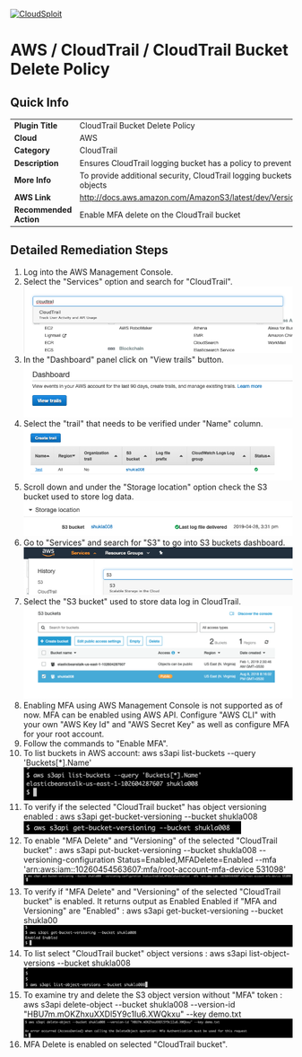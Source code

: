 [![CloudSploit](https://cloudsploit.com/img/logo-new-big-text-100.png "CloudSploit")](https://cloudsploit.com)

# AWS / CloudTrail / CloudTrail Bucket Delete Policy

## Quick Info

| | |
|-|-|
| **Plugin Title** | CloudTrail Bucket Delete Policy |
| **Cloud** | AWS |
| **Category** | CloudTrail |
| **Description** | Ensures CloudTrail logging bucket has a policy to prevent deletion of logs without an MFA token |
| **More Info** | To provide additional security, CloudTrail logging buckets should require an MFA token to delete objects |
| **AWS Link** | http://docs.aws.amazon.com/AmazonS3/latest/dev/Versioning.html#MultiFactorAuthenticationDelete |
| **Recommended Action** | Enable MFA delete on the CloudTrail bucket |

## Detailed Remediation Steps
1. Log into the AWS Management Console.
2. Select the "Services" option and search for "CloudTrail".</br><img src="/resources/aws/cloudtrail/cloudtrail-bucket-delete-policy/step2.png"/>
3. In the "Dashboard" panel click on "View trails" button.</br> <img src="/resources/aws/cloudtrail/cloudtrail-bucket-delete-policy/step3.png"/>
4. Select the "trail" that needs to be verified under "Name" column.</br><img src="/resources/aws/cloudtrail/cloudtrail-bucket-delete-policy/step4.png"/>
5. Scroll down and under the "Storage location" option check the S3 bucket used to store log data.</br><img src="/resources/aws/cloudtrail/cloudtrail-bucket-delete-policy/step5.png"/>
6. Go to "Services" and search for "S3" to go into S3 buckets dashboard.</br><img src="/resources/aws/cloudtrail/cloudtrail-bucket-delete-policy/step6.png"/>
7. Select the "S3 bucket" used to store data log in CloudTrail. </br><img src="/resources/aws/cloudtrail/cloudtrail-bucket-delete-policy/step7.png"/>
8. Enabling MFA using AWS Management Console is not supported as of now. MFA can be enabled using AWS API. Configure "AWS CLI" with your own "AWS Key Id" and "AWS Secret Key" as well as configure MFA for your root account.
9. Follow the commands to "Enable MFA".
10. To list buckets in AWS account: aws s3api list-buckets --query 'Buckets[\*].Name' </br> <img src="/resources/aws/cloudtrail/cloudtrail-bucket-delete-policy/step10.png"/>
11. To verify if the selected "CloudTrail bucket" has object versioning enabled :  aws s3api get-bucket-versioning --bucket shukla008 </br> <img src="/resources/aws/cloudtrail/cloudtrail-bucket-delete-policy/step11.png"/>
12. To enable "MFA Delete" and "Versioning" of the selected "CloudTrail bucket" : aws s3api put-bucket-versioning --bucket shukla008 --versioning-configuration Status=Enabled,MFADelete=Enabled --mfa 'arn:aws:iam::10260454563607:mfa/root-account-mfa-device 531098' </br><img src="/resources/aws/cloudtrail/cloudtrail-bucket-delete-policy/step12.png"/>
13. To verify if "MFA Delete" and "Versioning" of the selected "CloudTrail bucket" is enabled. It returns output as Enabled Enabled if "MFA and Versioning" are "Enabled" : aws s3api get-bucket-versioning --bucket shukla00 </br><img src="/resources/aws/cloudtrail/cloudtrail-bucket-delete-policy/step13.png"/>
14. To list select "CloudTrail bucket" object versions : aws s3api list-object-versions --bucket shukla008 </br> <img src="/resources/aws/cloudtrail/cloudtrail-bucket-delete-policy/step14.png"/>
15. To examine try and delete the S3 object version without "MFA" token : aws s3api delete-object --bucket shukla008 --version-id "HBU7m.mOKZhxuXXDl5Y9c1Iu6.XWQkxu" --key demo.txt </br> <img src="/resources/aws/cloudtrail/cloudtrail-bucket-delete-policy/step15.png"/>
16. MFA Delete is enabled on selected "CloudTrail bucket".
